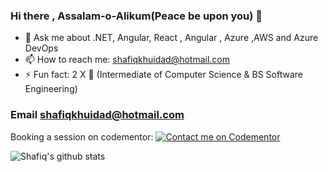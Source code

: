 ### Hi there , Assalam-o-Alikum(Peace be upon you) 👋

- 💬 Ask me about .NET, Angular, React , Angular , Azure ,AWS and Azure DevOps
- 📫 How to reach me: shafiqkhuidad@hotmail.com
- ⚡ Fun fact: 2 X 🥇 (Intermediate of Computer Science & BS Software Engineering)

### Email shafiqkhuidad@hotmail.com

Booking a session on codementor: [![Contact me on Codementor](https://www.codementor.io/m-badges/mshafiqmk/book-session.svg)](https://www.codementor.io/@mshafiqmk?refer=badge)

![Shafiq's github stats](https://github-readme-stats.vercel.app/api?username=mshafiqmk&show_icons=true)
